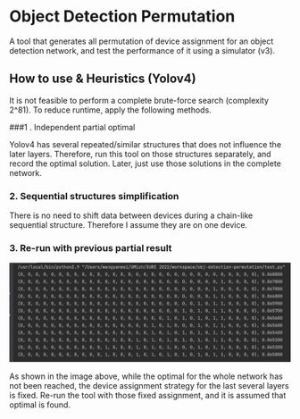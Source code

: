 # Object Detection Permutation

A tool that generates all permutation of device assignment for an object detection network, and test the performance of it using a simulator (v3).

## How to use & Heuristics (Yolov4)

It is not feasible to perform a complete brute-force search (complexity 2^81). To reduce runtime, apply the following methods. 

###1 . Independent partial optimal

Yolov4 has several repeated/similar structures that does not influence the later layers. Therefore, run this tool on those structures separately, and record the optimal solution. Later, just use those solutions in the complete network.

### 2. Sequential structures simplification

There is no need to shift data between devices during a chain-like sequential structure. Therefore I assume they are on one device.

### 3. Re-run with previous partial result

![This image is the feedback after half an hour, progress < 0.5%](Readme_0.png "Tool feadback, #device = 2, bandwidth = 1280Mbps")

As shown in the image above, while the optimal for the whole network has not been reached, the device assignment strategy for the last several layers is fixed. Re-run the tool with those fixed assignment, and it is assumed that optimal is found. 